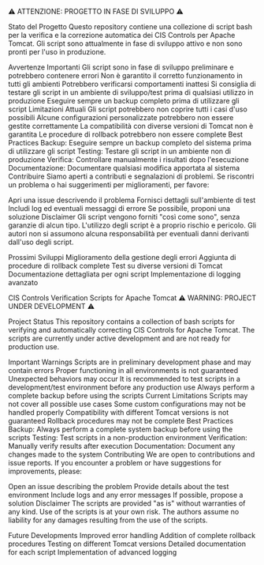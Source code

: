 ⚠️ ATTENZIONE: PROGETTO IN FASE DI SVILUPPO ⚠️

Stato del Progetto
Questo repository contiene una collezione di script bash per la verifica e la correzione automatica dei CIS Controls per Apache Tomcat. Gli script sono attualmente in fase di sviluppo attivo e non sono pronti per l'uso in produzione.

Avvertenze Importanti
Gli script sono in fase di sviluppo preliminare e potrebbero contenere errori
Non è garantito il corretto funzionamento in tutti gli ambienti
Potrebbero verificarsi comportamenti inattesi
Si consiglia di testare gli script in un ambiente di sviluppo/test prima di qualsiasi utilizzo in produzione
Eseguire sempre un backup completo prima di utilizzare gli script
Limitazioni Attuali
Gli script potrebbero non coprire tutti i casi d'uso possibili
Alcune configurazioni personalizzate potrebbero non essere gestite correttamente
La compatibilità con diverse versioni di Tomcat non è garantita
Le procedure di rollback potrebbero non essere complete
Best Practices
Backup: Eseguire sempre un backup completo del sistema prima di utilizzare gli script
Testing: Testare gli script in un ambiente non di produzione
Verifica: Controllare manualmente i risultati dopo l'esecuzione
Documentazione: Documentare qualsiasi modifica apportata al sistema
Contribuire
Siamo aperti a contributi e segnalazioni di problemi. Se riscontri un problema o hai suggerimenti per miglioramenti, per favore:

Apri una issue descrivendo il problema
Fornisci dettagli sull'ambiente di test
Includi log ed eventuali messaggi di errore
Se possibile, proponi una soluzione
Disclaimer
Gli script vengono forniti "così come sono", senza garanzie di alcun tipo. L'utilizzo degli script è a proprio rischio e pericolo. Gli autori non si assumono alcuna responsabilità per eventuali danni derivanti dall'uso degli script.

Prossimi Sviluppi
Miglioramento della gestione degli errori
Aggiunta di procedure di rollback complete
Test su diverse versioni di Tomcat
Documentazione dettagliata per ogni script
Implementazione di logging avanzato


CIS Controls Verification Scripts for Apache Tomcat
⚠️ WARNING: PROJECT UNDER DEVELOPMENT ⚠️

Project Status
This repository contains a collection of bash scripts for verifying and automatically correcting CIS Controls for Apache Tomcat. The scripts are currently under active development and are not ready for production use.

Important Warnings
Scripts are in preliminary development phase and may contain errors
Proper functioning in all environments is not guaranteed
Unexpected behaviors may occur
It is recommended to test scripts in a development/test environment before any production use
Always perform a complete backup before using the scripts
Current Limitations
Scripts may not cover all possible use cases
Some custom configurations may not be handled properly
Compatibility with different Tomcat versions is not guaranteed
Rollback procedures may not be complete
Best Practices
Backup: Always perform a complete system backup before using the scripts
Testing: Test scripts in a non-production environment
Verification: Manually verify results after execution
Documentation: Document any changes made to the system
Contributing
We are open to contributions and issue reports. If you encounter a problem or have suggestions for improvements, please:

Open an issue describing the problem
Provide details about the test environment
Include logs and any error messages
If possible, propose a solution
Disclaimer
The scripts are provided "as is" without warranties of any kind. Use of the scripts is at your own risk. The authors assume no liability for any damages resulting from the use of the scripts.

Future Developments
Improved error handling
Addition of complete rollback procedures
Testing on different Tomcat versions
Detailed documentation for each script
Implementation of advanced logging
